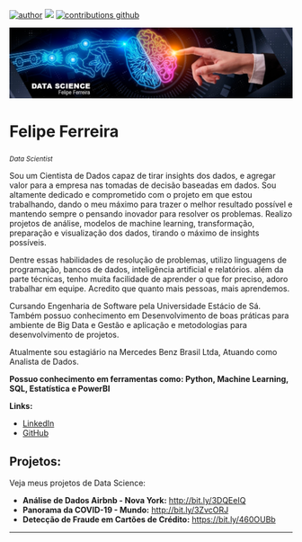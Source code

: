 [![author](https://img.shields.io/badge/author-felipeferreira-red.svg)](https://www.linkedin.com/in/felipeferreiratids/) [![](https://img.shields.io/badge/python-3.7+-blue.svg)](https://www.python.org/downloads/release/python-365/) [![contributions github](https://img.shields.io/badge/contributions-welcome-brightgreen.svg?style=flat)](https://github.com/ferreiramar96)

<p align="center">
  <img src="iaa.png" >
</p>

# Felipe Ferreira
<sub>*Data Scientist*</sub>
 
Sou um Cientista de Dados capaz de tirar insights dos dados, e agregar valor para a empresa nas tomadas de decisão baseadas em dados. Sou altamente dedicado e comprometido com o projeto em que estou trabalhando, dando o meu máximo para trazer o melhor resultado possível e mantendo sempre o pensando inovador para resolver os problemas. Realizo projetos de análise, modelos de machine learning, transformação, preparação e visualização dos dados, tirando o máximo de insights possíveis.

Dentre essas habilidades de resolução de problemas, utilizo linguagens de programação, bancos de dados, inteligência artificial e relatórios. além da parte técnicas, tenho muita facilidade de aprender o que for preciso, adoro trabalhar em equipe. Acredito que quanto mais pessoas, mais aprendemos.

Cursando Engenharia de Software pela Universidade Estácio de Sá. Também possuo conhecimento em Desenvolvimento de boas práticas para ambiente de Big Data e Gestão e aplicação e metodologias para desenvolvimento de projetos. 

Atualmente sou estagiário na Mercedes Benz Brasil Ltda, Atuando como Analista de Dados.

**Possuo conhecimento em ferramentas como: Python, Machine Learning, SQL, Estatística e PowerBI**

**Links:**
* [LinkedIn](https://www.linkedin.com/in/felipeferreiratids/)
* [GitHub](https://github.com/ferreiramar96)


## Projetos:
Veja meus projetos de Data Science:

* **Análise de Dados Airbnb - Nova York:** http://bit.ly/3DQEeIQ
* **Panorama da COVID-19 - Mundo:** http://bit.ly/3ZvcORJ
* **Detecção de Fraude em Cartões de Crédito:** https://bit.ly/460OUBb
---
